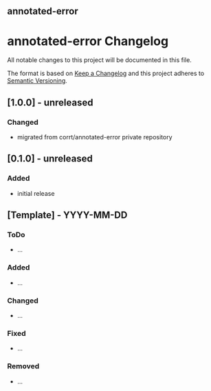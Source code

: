 ## annotated-error

# annotated-error Changelog
All notable changes to this project will be documented in this file.

The format is based on [Keep a Changelog](http://keepachangelog.com/en/1.0.0/)
and this project adheres to [Semantic Versioning](http://semver.org/spec/v2.0.0.html).


## [1.0.0] - unreleased

### Changed
- migrated from corrt/annotated-error private repository 

## [0.1.0] - unreleased

### Added
- initial release 

## [Template] - YYYY-MM-DD

### ToDo
- ...

### Added
- ...

### Changed
- ...

### Fixed
- ...

### Removed
- ...

